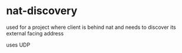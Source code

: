 # nat-discovery

used for a project where client is behind nat and needs to discover its external facing address

uses UDP
